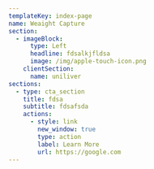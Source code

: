 ```yaml
---
templateKey: index-page
name: Weaight Capture
section:
  - imageBlock:
      type: Left
      headline: fdsalkjfldsa
      image: /img/apple-touch-icon.png
    clientSection:
      name: uniliver
sections:
  - type: cta_section
    title: fdsa
    subtitle: fdsafsda
    actions:
      - style: link
        new_window: true
        type: action
        label: Learn More
        url: https://google.com
---
```

